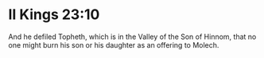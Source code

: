 # II Kings 23:10

And he defiled Topheth, which is in the Valley of the Son of Hinnom, that no one might burn his son or his daughter as an offering to Molech.
